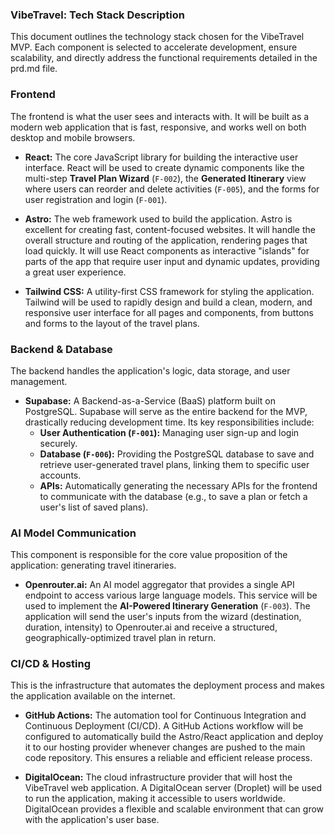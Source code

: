 ### VibeTravel: Tech Stack Description

This document outlines the technology stack chosen for the VibeTravel MVP. Each component is selected to accelerate development, ensure scalability, and directly address the functional requirements detailed in the prd.md file.

### Frontend

The frontend is what the user sees and interacts with. It will be built as a modern web application that is fast, responsive, and works well on both desktop and mobile browsers.

- **React:** The core JavaScript library for building the interactive user interface. React will be used to create dynamic components like the multi-step **Travel Plan Wizard** (`F-002`), the **Generated Itinerary** view where users can reorder and delete activities (`F-005`), and the forms for user registration and login (`F-001`).

- **Astro:** The web framework used to build the application. Astro is excellent for creating fast, content-focused websites. It will handle the overall structure and routing of the application, rendering pages that load quickly. It will use React components as interactive "islands" for parts of the app that require user input and dynamic updates, providing a great user experience.

- **Tailwind CSS:** A utility-first CSS framework for styling the application. Tailwind will be used to rapidly design and build a clean, modern, and responsive user interface for all pages and components, from buttons and forms to the layout of the travel plans.

### Backend & Database

The backend handles the application's logic, data storage, and user management.

- **Supabase:** A Backend-as-a-Service (BaaS) platform built on PostgreSQL. Supabase will serve as the entire backend for the MVP, drastically reducing development time. Its key responsibilities include:
  - **User Authentication (`F-001`):** Managing user sign-up and login securely.
  - **Database (`F-006`):** Providing the PostgreSQL database to save and retrieve user-generated travel plans, linking them to specific user accounts.
  - **APIs:** Automatically generating the necessary APIs for the frontend to communicate with the database (e.g., to save a plan or fetch a user's list of saved plans).

### AI Model Communication

This component is responsible for the core value proposition of the application: generating travel itineraries.

- **Openrouter.ai:** An AI model aggregator that provides a single API endpoint to access various large language models. This service will be used to implement the **AI-Powered Itinerary Generation** (`F-003`). The application will send the user's inputs from the wizard (destination, duration, intensity) to Openrouter.ai and receive a structured, geographically-optimized travel plan in return.

### CI/CD & Hosting

This is the infrastructure that automates the deployment process and makes the application available on the internet.

- **GitHub Actions:** The automation tool for Continuous Integration and Continuous Deployment (CI/CD). A GitHub Actions workflow will be configured to automatically build the Astro/React application and deploy it to our hosting provider whenever changes are pushed to the main code repository. This ensures a reliable and efficient release process.

- **DigitalOcean:** The cloud infrastructure provider that will host the VibeTravel web application. A DigitalOcean server (Droplet) will be used to run the application, making it accessible to users worldwide. DigitalOcean provides a flexible and scalable environment that can grow with the application's user base.
